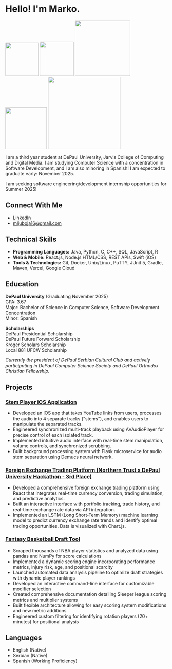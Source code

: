 # Hello! I'm Marko.
<img src="https://media.giphy.com/media/iriJzRreAIEHL4ODDs/giphy.gif" width="103">   <img src="https://media.giphy.com/media/WUHR7AZH7fxHW/giphy.gif" width="106">   <img src="https://media.giphy.com/media/sQpl7yebgk3Pq/giphy.gif" width="172">   <img src="https://media.giphy.com/media/xUPGcmrdRkCaZ5qZ2M/giphy.gif" width="129">   <img src="https://media.giphy.com/media/LoC4zxAHYHbvuIEqqx/giphy.gif" width="225">  

I am a third year student at DePaul University, Jarvis College of Computing and Digital Media. I am studying Computer Science with a concentration in Software Development, and I am also minoring in Spanish! I am expected to graduate early: November 2025.  

I am seeking software engineering/development internship opportunities for Summer 2025!
## Connect With Me
- [LinkedIn](https://www.linkedin.com/in/markoljuboja/)
- mljuboja16@gmail.com

  
## Technical Skills

- **Programming Languages:** Java, Python, C, C++, SQL, JavaScript, R
- **Web & Mobile:** React.js, Node.js HTML/CSS, REST APIs, Swift (iOS)
- **Tools & Technologies:** Git, Docker, Unix/Linux, PuTTY, JUnit 5, Gradle, Maven, Vercel, Google Cloud
  
## Education
**DePaul University** (Graduating November 2025)  
GPA: 3.67  
Major: Bachelor of Science in Computer Science, Software Development Concentration    
Minor: Spanish  

**Scholarships**  
DePaul Presidential Scholarship  
DePaul Future Forward Scholarship  
Kroger Scholars Scholarship  
Local 881 UFCW Scholarship  

*Currently the president of DePaul Serbian Cultural Club and actively participating in DePaul Computer Science Society and DePaul Orthodox Christian Fellowship.*

## Projects

### [Stem Player iOS Application](https://github.com/ljmakaronica/iOS-Stem-Player)
-	Developed an iOS app that takes YouTube links from users, processes the audio into 4 separate tracks ("stems"), and enables users to manipulate the separated tracks.
-	Engineered synchronized multi-track playback using AVAudioPlayer for precise control of each isolated track.
-	Implemented intuitive audio interface with real-time stem manipulation, volume controls, and synchronized scrubbing.
-	Built background processing system with Flask microservice for audio stem separation using Demucs neural network.


### [Foreign Exchange Trading Platform (Northern Trust x DePaul University Hackathon - 3rd Place)](https://depaul-northern-trust-hackathon.vercel.app)

-	Developed a comprehensive foreign exchange trading platform using React that integrates real-time currency conversion, trading simulation, and predictive analytics.
-	Built an interactive interface with portfolio tracking, trade history, and real-time exchange rate data via API integration.
-	Implemented an LSTM (Long Short-Term Memory) machine learning model to predict currency exchange rate trends and identify optimal trading opportunities. Data is visualized with Chart.js.


### [Fantasy Basketball Draft Tool](https://github.com/ljmakaronica/Fantasy-Draft-Tool-for-Sleeper)
- Scraped thousands of NBA player statistics and analyzed data using pandas and NumPy for score calculations  
- Implemented a dynamic scoring engine incorporating performance metrics, injury risk, age, and positional scarcity  
- Launched automated data analysis pipeline to optimize draft strategies with dynamic player rankings  
- Developed an interactive command-line interface for customizable modifier selection  
- Created comprehensive documentation detailing Sleeper league scoring metrics and multiplier systems  
- Built flexible architecture allowing for easy scoring system modifications and new metric additions  
- Engineered custom filtering for identifying rotation players (20+ minutes) for positional analysis  


## Languages
- English (Native)
- Serbian (Native)
- Spanish (Working Proficiency)

